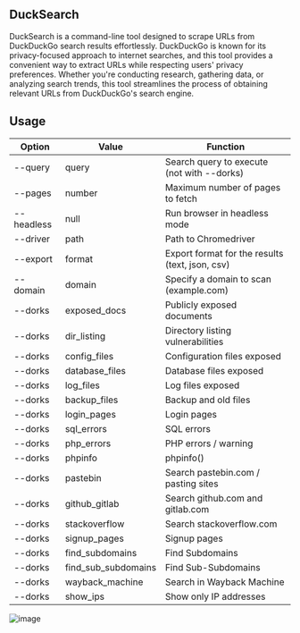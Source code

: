 ## DuckSearch
DuckSearch is a command-line tool designed to scrape URLs from DuckDuckGo search results effortlessly. DuckDuckGo is known for its privacy-focused approach to internet searches, and this tool provides a convenient way to extract URLs while respecting users' privacy preferences. Whether you're conducting research, gathering data, or analyzing search trends, this tool streamlines the process of obtaining relevant URLs from DuckDuckGo's search engine.

## Usage

| Option       | Value           | Function                                          |
|--------------|-----------------|---------------------------------------------------|
| --query      | query           | Search query to execute (not with --dorks)        |
| --pages      | number          | Maximum number of pages to fetch                  |
| --headless   | null            | Run browser in headless mode                      |
| --driver     | path            | Path to Chromedriver                              |
| --export     | format          | Export format for the results (text, json, csv)   |
| --domain     | domain          | Specify a domain to scan (example.com)            |
| --dorks      | exposed_docs    | Publicly exposed documents                        |
| --dorks      | dir_listing     | Directory listing vulnerabilities                 |
| --dorks      | config_files    | Configuration files exposed                       |
| --dorks      | database_files  | Database files exposed                            |
| --dorks      | log_files       | Log files exposed                                 |
| --dorks      | backup_files    | Backup and old files                              |
| --dorks      | login_pages     | Login pages                                       |
| --dorks      | sql_errors      | SQL errors                                        |
| --dorks      | php_errors      | PHP errors / warning                              |
| --dorks      | phpinfo         | phpinfo()                                         |
| --dorks      | pastebin        | Search pastebin.com / pasting sites               |
| --dorks      | github_gitlab   | Search github.com and gitlab.com                  |
| --dorks      | stackoverflow   | Search stackoverflow.com                          |
| --dorks      | signup_pages    | Signup pages                                      |
| --dorks      | find_subdomains | Find Subdomains                                   |
| --dorks      | find_sub_subdomains | Find Sub-Subdomains                           |
| --dorks      | wayback_machine | Search in Wayback Machine                         |
| --dorks      | show_ips        | Show only IP addresses                            |

![image](https://github.com/WhiteH4T-Dev/DuckSearch/assets/83751620/74d165b9-b369-4116-b43a-3e3c2314d0a6)

